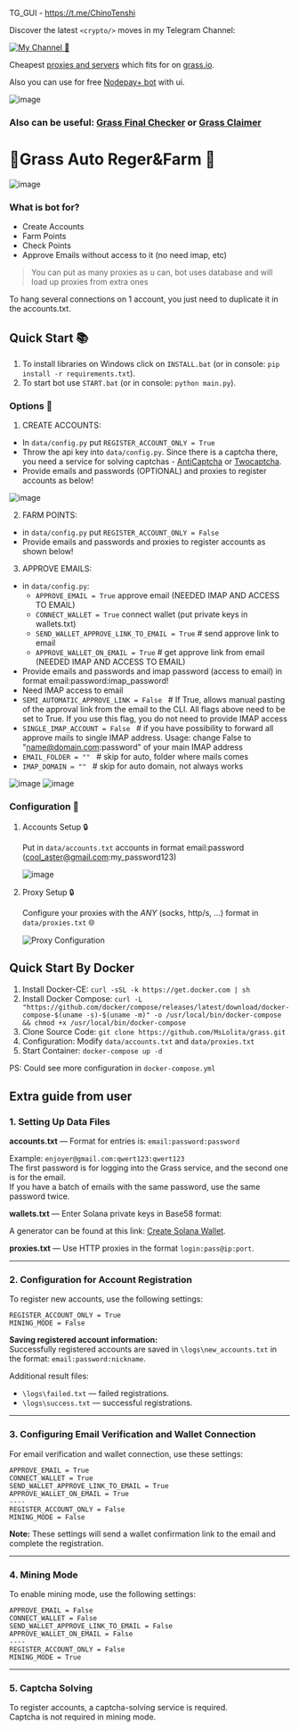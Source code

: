 TG_GUI - https://t.me/ChinoTenshi


Discover the latest `<crypto/>` moves in my Telegram Channel:

[![My Channel 🥰](https://img.shields.io/badge/Web3_Enjoyer_|_Subscribe_🥰-0A66C2?style=for-the-badge&logo=telegram&logoColor=white)](https://t.me/web3_enjoyer_club) 

Cheapest [proxies and servers](https://teletype.in/@web3enjoyer/4a2G9NuHssy) which fits for  on [grass.io](https://app.getgrass.io/register/?referralCode=erxggzon61FWrJ9).

Also you can use for free [Nodepay+ bot](https://github.com/MsLolita/Nodepay_plus) with ui.

![image](https://img4.teletype.in/files/3b/88/3b886c4d-5b54-4463-bddd-3ce86342d666.png)

### Also can be useful: [Grass Final Checker](https://github.com/MsLolita/Grass-Checker) or [Grass Claimer](https://github.com/MsLolita/Grass-Claimer)


# 🔹Grass Auto Reger&Farm 🔹

![image](https://github.com/MsLolita/grass/assets/58307006/610b95b4-369f-4a71-ac24-f45e8dee6380)


### What is bot for?
   - Create Accounts
   - Farm Points
   - Check Points
   - Approve Emails without access to it (no need imap, etc)

> You can put as many proxies as u can, bot uses database and will load up proxies from extra ones


To hang several connections on 1 account, you just need to duplicate it in the accounts.txt.

## Quick Start 📚
   1. To install libraries on Windows click on `INSTALL.bat` (or in console: `pip install -r requirements.txt`).
   2. To start bot use `START.bat` (or in console: `python main.py`).

### Options 📧

1. CREATE ACCOUNTS:
 - In `data/config.py` put `REGISTER_ACCOUNT_ONLY = True`
 - Throw the api key into `data/config.py`. Since there is a captcha there, you need a service for solving captchas - [AntiCaptcha](http://getcaptchasolution.com/t8yfysqmh3) or [Twocaptcha](https://2captcha.com/?from=12939391).
 - Provide emails and passwords (OPTIONAL) and proxies to register accounts as below!

  ![image](https://github.com/MsLolita/grass/assets/58307006/67740c9b-07d6-4f78-a87d-27b09c0303e8)

2. FARM POINTS:
 - in `data/config.py` put `REGISTER_ACCOUNT_ONLY = False`
 - Provide emails and passwords and proxies to register accounts as shown below!

3. APPROVE EMAILS:
 - in `data/config.py`:
   - `APPROVE_EMAIL = True` approve email (NEEDED IMAP AND ACCESS TO EMAIL)
   - `CONNECT_WALLET = True` connect wallet (put private keys in wallets.txt)
   - `SEND_WALLET_APPROVE_LINK_TO_EMAIL = True`  # send approve link to email
   - `APPROVE_WALLET_ON_EMAIL = True`  # get approve link from email (NEEDED IMAP AND ACCESS TO EMAIL)
 - Provide emails and passwords and imap password (access to email) in format email:password:imap_password!
 - Need IMAP access to email
 -  `SEMI_AUTOMATIC_APPROVE_LINK = False `  # If True, allows manual pasting of the approval link from the email to the CLI. All flags above need to be set to True. If you use this flag, you do not need to provide IMAP access
 -  `SINGLE_IMAP_ACCOUNT = False `  # if you have possibility to forward all approve mails to single IMAP address. Usage: change False to "name@domain.com:password" of your main IMAP address
 -  `EMAIL_FOLDER = "" `  # skip for auto, folder where mails comes
 -  `IMAP_DOMAIN = "" `  # skip for auto domain, not always works


![image](https://github.com/MsLolita/grass/assets/58307006/e28fba4c-1809-48f9-9475-d881a26beab5)
![image](https://github.com/opensolmap/solmap/assets/58307006/edf3ad67-37b4-434c-acfb-98cf58801c61)


### Configuration 📧

1. Accounts Setup 🔒

   Put in `data/accounts.txt` accounts in format email:password (cool_aster@gmail.com:my_password123)
   
   ![image](https://github.com/MsLolita/grass/assets/58307006/2f8bacaa-0212-49fe-b362-fe764230f47c)

2. Proxy Setup 🔒

   Configure your proxies with the *ANY* (socks, http/s, ...) format in `data/proxies.txt` 🌐

   ![Proxy Configuration](https://github.com/MsLolita/VeloData/assets/58307006/a2c95484-52b6-497a-b89e-73b89d953d8c)

## Quick Start By Docker
   1. Install Docker-CE: `curl -sSL -k https://get.docker.com | sh`
   2. Install Docker Compose: `curl -L "https://github.com/docker/compose/releases/latest/download/docker-compose-$(uname -s)-$(uname -m)" -o /usr/local/bin/docker-compose && chmod +x /usr/local/bin/docker-compose`
   3. Clone Source Code: `git clone https://github.com/MsLolita/grass.git`
   4. Configuration: Modify `data/accounts.txt` and `data/proxies.txt`
   5. Start Container: `docker-compose up -d`

   PS: Could see more configuration in `docker-compose.yml`


## Extra guide from user 

### 1. Setting Up Data Files

**accounts.txt** — Format for entries is: `email:password:password`

Example: `enjoyer@gmail.com:qwert123:qwert123`  
The first password is for logging into the Grass service, and the second one is for the email.  
If you have a batch of emails with the same password, use the same password twice.

**wallets.txt** — Enter Solana private keys in Base58 format:

A generator can be found at this link: [Create Solana Wallet](https://ct.app/createWallet/sol).

**proxies.txt** — Use HTTP proxies in the format `login:pass@ip:port`.

---

### 2. Configuration for Account Registration

To register new accounts, use the following settings:

```plaintext
REGISTER_ACCOUNT_ONLY = True
MINING_MODE = False
```

**Saving registered account information:**  
Successfully registered accounts are saved in `\logs\new_accounts.txt` in the format: `email:password:nickname`.

Additional result files:  
- `\logs\failed.txt` — failed registrations.  
- `\logs\success.txt` — successful registrations.

---

### 3. Configuring Email Verification and Wallet Connection

For email verification and wallet connection, use these settings:

```plaintext
APPROVE_EMAIL = True
CONNECT_WALLET = True
SEND_WALLET_APPROVE_LINK_TO_EMAIL = True
APPROVE_WALLET_ON_EMAIL = True
----
REGISTER_ACCOUNT_ONLY = False
MINING_MODE = False
```

**Note:** These settings will send a wallet confirmation link to the email and complete the registration.

---

### 4. Mining Mode

To enable mining mode, use the following settings:

```plaintext
APPROVE_EMAIL = False
CONNECT_WALLET = False
SEND_WALLET_APPROVE_LINK_TO_EMAIL = False
APPROVE_WALLET_ON_EMAIL = False
----
REGISTER_ACCOUNT_ONLY = False
MINING_MODE = True
```

---

### 5. Captcha Solving

To register accounts, a captcha-solving service is required.  
Captcha is not required in mining mode.

